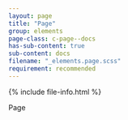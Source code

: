 ```yaml
---
layout: page
title: "Page"
group: elements
page-class: c-page--docs
has-sub-content: true
sub-content: docs
filename: "_elements.page.scss"
requirement: recommended
---
```


{% include file-info.html %}

Page
